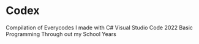 # Codex
Compilation of Everycodes
I made with C# 
Visual Studio Code 2022
Basic Programming
Through out my School Years
